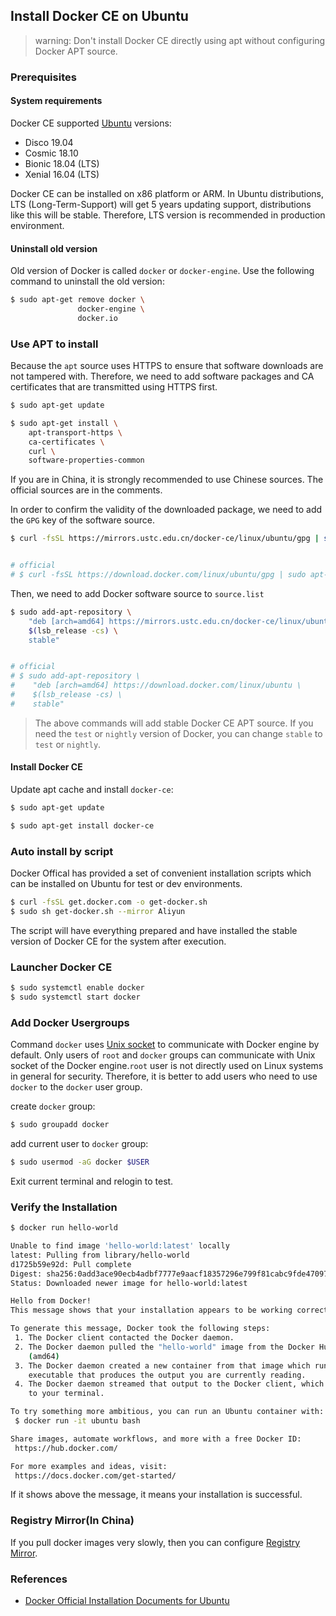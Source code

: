 ## Install Docker CE on Ubuntu

> warning: Don't install Docker CE directly using apt without configuring Docker APT source.

### Prerequisites

#### System requirements

Docker CE supported [Ubuntu](https://www.ubuntu.com/server) versions:

* Disco 19.04
* Cosmic 18.10
* Bionic 18.04 (LTS)
* Xenial 16.04 (LTS)

Docker CE can be installed on x86 platform or ARM. In Ubuntu distributions, LTS (Long-Term-Support) will get 5 years updating support, distributions like this will be stable. Therefore, LTS version is recommended in production environment.

#### Uninstall old version

Old version of Docker is called `docker` or `docker-engine`. Use the following command to uninstall the old version:

```bash
$ sudo apt-get remove docker \
               docker-engine \
               docker.io
```

### Use APT to install

Because the `apt` source uses HTTPS to ensure that software downloads are not tampered with. Therefore, we need to add software packages and CA certificates that are transmitted using HTTPS first.

```bash
$ sudo apt-get update

$ sudo apt-get install \
    apt-transport-https \
    ca-certificates \
    curl \
    software-properties-common
```

If you are in China, it is strongly recommended to use Chinese sources. The official sources are in the comments.

In order to confirm the validity of the downloaded package, we need to add the `GPG` key of the software source.

```bash
$ curl -fsSL https://mirrors.ustc.edu.cn/docker-ce/linux/ubuntu/gpg | sudo apt-key add -


# official
# $ curl -fsSL https://download.docker.com/linux/ubuntu/gpg | sudo apt-key add -
```

Then, we need to add Docker software source to `source.list`

```bash
$ sudo add-apt-repository \
    "deb [arch=amd64] https://mirrors.ustc.edu.cn/docker-ce/linux/ubuntu \
    $(lsb_release -cs) \
    stable"


# official
# $ sudo add-apt-repository \
#    "deb [arch=amd64] https://download.docker.com/linux/ubuntu \
#    $(lsb_release -cs) \
#    stable"
```

> The above commands will add stable Docker CE APT source. If you need the `test` or `nightly` version of Docker, you can change `stable` to `test` or `nightly`.

#### Install Docker CE

Update apt cache and install `docker-ce`:

```bash
$ sudo apt-get update

$ sudo apt-get install docker-ce
```

### Auto install by script

Docker Offical has provided a set of convenient installation scripts which can be installed on Ubuntu for test or dev environments.

```bash
$ curl -fsSL get.docker.com -o get-docker.sh
$ sudo sh get-docker.sh --mirror Aliyun
```

The script will have everything prepared and have installed the stable version of Docker CE for the system after execution.

### Launcher Docker CE

```bash
$ sudo systemctl enable docker
$ sudo systemctl start docker
```

### Add Docker Usergroups

Command `docker` uses [Unix socket](https://en.wikipedia.org/wiki/Unix_domain_socket) to communicate with Docker engine by default. Only users of `root` and `docker` groups can communicate with Unix socket of the Docker engine.`root` user is not directly used on Linux systems in general for security. Therefore, it is better to add users who need to use `docker` to the `docker` user group.

create `docker` group:

```bash
$ sudo groupadd docker
```

add current user to `docker` group:

```bash
$ sudo usermod -aG docker $USER
```

Exit current terminal and relogin to test.

### Verify the Installation

```bash
$ docker run hello-world

Unable to find image 'hello-world:latest' locally
latest: Pulling from library/hello-world
d1725b59e92d: Pull complete
Digest: sha256:0add3ace90ecb4adbf7777e9aacf18357296e799f81cabc9fde470971e499788
Status: Downloaded newer image for hello-world:latest

Hello from Docker!
This message shows that your installation appears to be working correctly.

To generate this message, Docker took the following steps:
 1. The Docker client contacted the Docker daemon.
 2. The Docker daemon pulled the "hello-world" image from the Docker Hub.
    (amd64)
 3. The Docker daemon created a new container from that image which runs the
    executable that produces the output you are currently reading.
 4. The Docker daemon streamed that output to the Docker client, which sent it
    to your terminal.

To try something more ambitious, you can run an Ubuntu container with:
 $ docker run -it ubuntu bash

Share images, automate workflows, and more with a free Docker ID:
 https://hub.docker.com/

For more examples and ideas, visit:
 https://docs.docker.com/get-started/
```

If it shows above the message, it means your installation is successful.

### Registry Mirror(In China)

If you pull docker images very slowly, then you can configure [Registry Mirror](mirror.md).

### References

* [Docker Official Installation Documents for Ubuntu](https://docs.docker.com/install/linux/docker-ce/ubuntu/)
